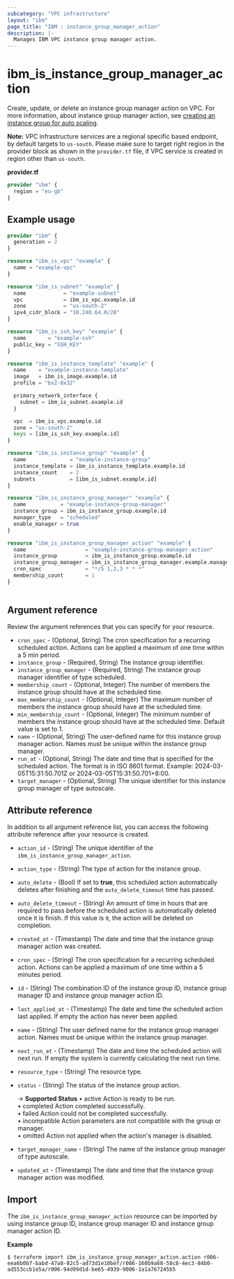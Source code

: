 ```yaml
---
subcategory: "VPC infrastructure"
layout: "ibm"
page_title: "IBM : instance_group_manager_action"
description: |-
  Manages IBM VPC instance group manager action.
---
```


# ibm_is_instance_group_manager_action
Create, update, or delete an instance group manager action on VPC. For more information, about instance group manager action, see [creating an instance group for auto scaling](https://cloud.ibm.com/docs/vpc?topic=vpc-creating-auto-scale-instance-group).

**Note:** 
VPC infrastructure services are a regional specific based endpoint, by default targets to `us-south`. Please make sure to target right region in the provider block as shown in the `provider.tf` file, if VPC service is created in region other than `us-south`.

**provider.tf**

```terraform
provider "ibm" {
  region = "eu-gb"
}
```

## Example usage

```terraform
provider "ibm" {
  generation = 2
}

resource "ibm_is_vpc" "example" {
  name = "example-vpc"
}

resource "ibm_is_subnet" "example" {
  name            = "example-subnet"
  vpc             = ibm_is_vpc.example.id
  zone            = "us-south-2"
  ipv4_cidr_block = "10.240.64.0/28"
}

resource "ibm_is_ssh_key" "example" {
  name       = "example-ssh"
  public_key = "SSH_KEY"
}

resource "ibm_is_instance_template" "example" {
  name    = "example-instance-template"
  image   = ibm_is_image.example.id
  profile = "bx2-8x32"

  primary_network_interface {
    subnet = ibm_is_subnet.example.id
  }

  vpc  = ibm_is_vpc.example.id
  zone = "us-south-2"
  keys = [ibm_is_ssh_key.example.id]
}

resource "ibm_is_instance_group" "example" {
  name              = "example-instance-group"
  instance_template = ibm_is_instance_template.example.id
  instance_count    = 2
  subnets           = [ibm_is_subnet.example.id]
}

resource "ibm_is_instance_group_manager" "example" {
  name           = "example-instance-group-manager"
  instance_group = ibm_is_instance_group.example.id
  manager_type   = "scheduled"
  enable_manager = true
}

resource "ibm_is_instance_group_manager_action" "example" {
  name                   = "example-instance-group-manager-action"
  instance_group         = ibm_is_instance_group.example.id
  instance_group_manager = ibm_is_instance_group_manager.example.manager_id
  cron_spec              = "*/5 1,2,3 * * *"
  membership_count       = 1
}
    
```
## Argument reference
Review the argument references that you can specify for your resource. 

- `cron_spec` - (Optional, String) The cron specification for a recurring scheduled action. Actions can be applied a maximum of one time within a 5 min period.
- `instance_group` - (Required, String) The instance group identifier.
- `instance_group_manager` - (Required, String) The instance group manager identifier of type scheduled.
- `membership_count` - (Optional, Integer) The number of members the instance group should have at the scheduled time.
- `max_membership_count` - (Optional, Integer) The maximum number of members the instance group should have at the scheduled time.
- `min_membership_count` - (Optional, Integer) The minimum number of members the instance group should have at the scheduled time. Default value is set to 1.
- `name` - (Optional, String) The user-defined name for this instance group manager action. Names must be unique within the instance group manager.
- `run_at` - (Optional, String) The date and time that is specified for the scheduled action. The format is in ISO 8601 format. Example: 2024-03-05T15:31:50.701Z or 2024-03-05T15:31:50.701+8:00.
- `target_manager` - (Optional, String) The unique identifier for this instance group manager of type autoscale.
 

## Attribute reference
In addition to all argument reference list, you can access the following attribute reference after your resource is created.

- `action_id` - (String) The unique identifier of the `ibm_is_instance_group_manager_action`.
- `action_type` - (String) The type of action for the instance group.
- `auto_delete` - (Bool) If set to **true**, this scheduled action automatically deletes after finishing and the `auto_delete_timeout` time has passed.
- `auto_delete_timeout` - (String) An amount of time in hours that are required to pass before the scheduled action is automatically deleted once it is finish. If this value is `0`, the action will be deleted on completion.
- `created_at` - (Timestamp) The date and time that the instance group manager action was created.
- `cron_spec` - (String) The cron specification for a recurring scheduled action. Actions can be applied a maximum of one time within a 5 minutes period.
- `id` - (String) The combination ID of the instance group ID, instance group manager ID and instance group manager action ID.
- `last_applied_at` - (Timestamp) The date and time the scheduled action last applied. If empty the action has never been applied.
- `name` - (String) The user defined name for the instance group manager action. Names must be unique within the instance group manager.
- `next_run_at` - (Timestamp) The date and time the scheduled action will next run. If empty the system is currently calculating the next run time.
- `resource_type` - (String) The resource type.
- `status` - (String) The status of the instance group action. 

   -> **Supported Status** 
   &#x2022; active Action is ready to be run. 
   </br>&#x2022; completed Action completed successfully. 
   </br>&#x2022; failed Action could not be completed successfully. 
   </br>&#x2022; incompatible Action parameters are not compatible with the group or manager. 
   </br>&#x2022; omitted Action not applied when the action's manager is disabled.

- `target_manager_name` - (String) The name of the instance group manager of type autoscale.
- `updated_at` - (Timestamp) The date and time that the instance group manager action was modified.


## Import

The `ibm_is_instance_group_manager_action` resource can be imported by using instance group ID,  instance group manager ID and instance group manager action ID.

**Example**

```
$ terraform import ibm_is_instance_group_manager_action.action r006-eea6b0b7-babd-47a8-82c5-ad73d1e10bef/r006-160b9a68-58c8-4ec3-84b0-ad553ccb1e5a/r006-94d99d1d-be65-4939-9006-1a1a767245b5
```
